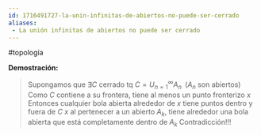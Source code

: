 ```yaml
---
id: 1716491727-la-unin-infinitas-de-abiertos-no-puede-ser-cerrado
aliases:
 - La unión infinitas de abiertos no puede ser cerrado
---
```


#topología 

**Demostración:**

>Supongamos que $\exists C \text{ cerrado tq } C=U_{n=1}^{\infty} A_n \;\; (A_n \text{ son abiertos})$  
>Como $C$ contiene a su frontera, tiene al menos un punto fronterizo $x$
>Entonces cualquier bola abierta alrededor de $x$ tiene puntos dentro y fuera de $C$
>$x$ al pertenecer a un abierto $A_k$, tiene alrededor una bola abierta que está completamente dentro de $A_k$ 
>Contradicción!!!

